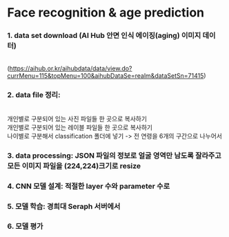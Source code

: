 # Face recognition & age prediction

### 1. data set download (AI Hub 안면 인식 에이징(aging) 이미지 데이터)
<br/> (https://aihub.or.kr/aihubdata/data/view.do?currMenu=115&topMenu=100&aihubDataSe=realm&dataSetSn=71415)
### 2. data file 정리: 
<br/> 개인별로 구분되어 있는 사진 파일들 한 곳으로 복사하기
<br/> 개인별로 구분되어 있는 레이블 파일들 한 곳으로 복사하기
<br/> 나이별로 구분해서 classification 폴더에 넣기 -> 전 연령을 6개의 구간으로 나누어서
### 3. data processing: JSON 파일의 정보로 얼굴 영역만 남도록 잘라주고 모든 이미지 파일을 (224,224)크기로 resize
### 4. CNN 모델 설계: 적절한 layer 수와 parameter 수로
### 5. 모델 학습: 경희대 Seraph 서버에서
### 6. 모델 평가
